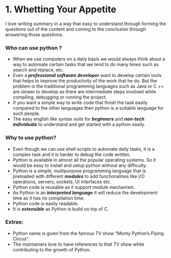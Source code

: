 # 1. Whetting Your Appetite

I love writing summary in a way that easy to understand through forming the questions out of the content and coming to the conclusion through answering those questions. 

### Who can use python ?
- When we use computers on a daily basis we would always think about a way to automate certain tasks that we tend to do many times such as search and replace, etc.
- Even a ***professional software developer*** want to develop certain tools that helps to improve the productivity of the work that he do. But the problem is the traditional programming languages such as Java or C ++ are slower to develop as there are intermediate steps involved while compiling, debugging or running the project.
- If you want a simple way to write code that finish the task easily compared to the other languages then python is a suitable language for such people.
- The easy english like syntax suits for ***beginners*** and ***non-tech individuals*** to understand and get started with a python easily.

### Why to use python?
- Even though we can use shell scripts to automate daily tasks, it is a complex task and it is harder to debug the code written.
- Python is available in almost all the popular operating systems. So it would be easy to install and setup python without any difficulty.
- Python is a simple, multipurpose programming language that is preloaded with different ***modules*** to add functionalities like I/O operations, servers, sockets, UI interfaces etc.
- Python code is reusable as it support module mechanism.
- As Python is an ***interpreted language*** it will reduce the development time as it has no compilation time.
- Python code is easily readable.
- It is ***extensible*** as Python is build on top of C.

### Extras:

- Python name is given from the famous TV show “Monty Python’s Flying Circus”.
- The maintainers love to have references to that TV show while contributing to the growth of Python.



